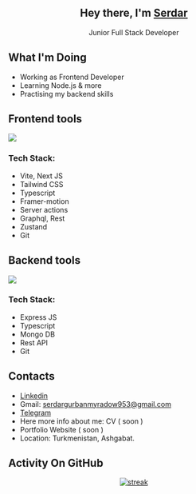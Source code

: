 <h2 align="center">Hey there, I'm <a href="https://github.com/GurbanmyradowSerdar">Serdar</a></h3>
<p align="center">Junior Full Stack Developer</p>

## What I'm Doing

- Working as Frontend Developer
- Learning Node.js & more
- Practising my backend skills

## Frontend tools

<p align="left"> <a href="https://github.com/GurbanmyradowSerdar"><img src="https://skillicons.dev/icons?i=nextjs,vite,react,ts,html,css,js,apollo,graphql,materialui,tailwind,firebase,jquery&perline=7"> </a> </p>
<h3 align="left">Tech Stack:</h3>

- Vite, Next JS
- Tailwind CSS
- Typescript
- Framer-motion
- Server actions
- Graphql, Rest
- Zustand
- Git

## Backend tools

<p align="left"> <a href="https://github.com/GurbanmyradowSerdar"><img src="https://skillicons.dev/icons?i=nodejs,express,mongodb,postgres,ts,git,github,postman&perline=4"> </a> </p>
<h3 align="left">Tech Stack:</h3>

- Express JS
- Typescript
- Mongo DB
- Rest API
- Git

## Contacts

- [Linkedin](https://www.linkedin.com/in/serdar-gurbanmyradow-931250295/)
- Gmail: [serdargurbanmyradow953@gmail.com](mailto:serdargurbanmyradow953@gmail.com)
- [Telegram](https://t.me/serdarWeb)
- Here more info about me: CV ( soon )
- Portfolio Website ( soon )
- Location: Turkmenistan, Ashgabat.

## Activity On GitHub

<p align="center">
  <a href="https://github.com/GurbanmyradowSerdar">      
<img title="stats" alt="streak" src="https://github-readme-streak-stats.herokuapp.com/?user=GurbanmyradowSerdar&theme=dark&hide_border=true&stroke=f53b3b"/>
</a> 
</p>
